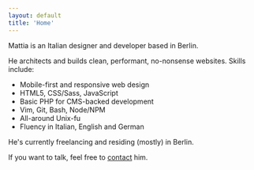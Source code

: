 ```yaml
---
layout: default
title: 'Home'
---
```


<p class="h2">
Mattia is an Italian designer and developer based in Berlin.
</p>

He architects and builds clean, performant, no-nonsense websites. Skills include:

- Mobile-first and responsive web design
- HTML5, CSS/Sass, JavaScript
- Basic PHP for CMS-backed development
- Vim, Git, Bash, Node/NPM
- All-around Unix-fu
- Fluency in Italian, English and German

He's currently freelancing and residing (mostly) in Berlin.

If you want to talk, feel free to [contact](contact "Contact") him.
